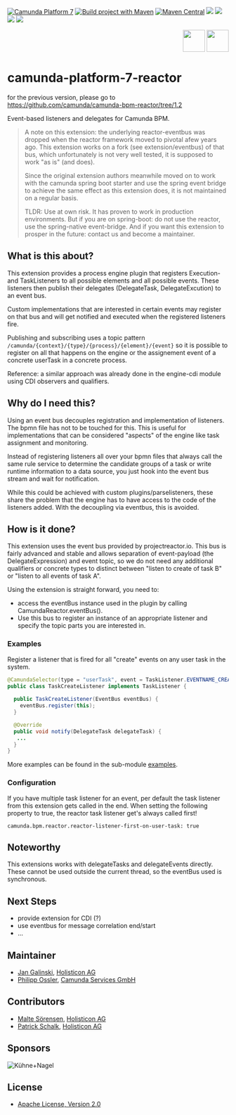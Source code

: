 [![Camunda Platform 7](https://img.shields.io/badge/Compatible%20with-Camunda%20Platform%207-26d07c)](https://img.shields.io/badge/Compatible%20with-Camunda%20Platform%207-26d07c)
[![Build project with Maven](https://github.com/camunda-community-hub/camunda-bpm-reactor/actions/workflows/build.yml/badge.svg)](https://github.com/camunda-community-hub/camunda-bpm-reactor/actions/workflows/build.yml) 
[![Maven Central](https://maven-badges.herokuapp.com/maven-central/org.camunda.bpm.extension.reactor/camunda-bpm-reactor-core/badge.svg)](https://maven-badges.herokuapp.com/maven-central/org.camunda.bpm.extension.reactor/camunda-bpm-reactor-core)
[![](https://img.shields.io/badge/Community%20Extension-An%20open%20source%20community%20maintained%20project-FF4700)](https://github.com/camunda-community-hub/community)
[![](https://img.shields.io/badge/Lifecycle-Deprecated-yellowgreen)](https://github.com/Camunda-Community-Hub/community/blob/main/extension-lifecycle.md#deprecated-)
[![](https://img.shields.io/badge/Lifecycle-Unmaintained-lightgrey)](https://github.com/Camunda-Community-Hub/community/blob/main/extension-lifecycle.md#Unmaintained-)
![](https://img.shields.io/badge/Maintainer%20Wanted-This%20extension%20is%20in%20search%20of%20a%20Maintainer-ff69b4)

<p align="right">
  <img src="https://camunda.github.io/camunda-bpm-assert/resources/images/camunda.png" width="50" />
  <img src="https://avatars1.githubusercontent.com/u/4201559?s=400&v=4" width="50" />
</p>

# camunda-platform-7-reactor

for the previous version, please go to https://github.com/camunda/camunda-bpm-reactor/tree/1.2

Event-based listeners and delegates for Camunda BPM.

> A note on this extension:
> the underlying reactor-eventbus was dropped when the reactor framework moved to pivotal afew years ago.
> This extension works on a fork (see extension/eventbus) of that bus, which unfortunately is not very well tested, it is supposed to work "as is" (and does).
>
> Since the original extension authors meanwhile moved on to work with the camunda spring boot starter and use the spring event bridge to achieve the same effect as this extension does, it is not maintained on a regular basis.
>
> TLDR: Use at own risk. It has proven to work in production environments. But if you are on spring-boot: do not use the reactor, use the spring-native event-bridge. And if you want this extension to prosper in the future: contact us and become a maintainer.

## What is this about? 

This extension provides a process engine plugin that registers Execution- and TaskListeners to all possible elements and all possible events. These listeners then publish their delegates (DelegateTask, DelegateExcution) to an event bus.

Custom implementations that are interested in certain events may register on that bus and will get notified and executed when the registered listeners fire.

Publishing and subscribing uses a topic pattern `/camunda/{context}/{type}/{process}/{element}/{event}` so it is possible to register on all that happens on the engine or the assignement event of a concrete userTask in a concrete process.

Reference: a similar approach was already done in the engine-cdi module using CDI observers and qualifiers. 

## Why do I need this?

Using an event bus decouples registration and implementation of listeners. The bpmn file has not to be touched for this. This is useful for implementations that can be considered "aspects" of the engine like task assignment and monitoring.

Instead of registering listeners all over your bpmn files that always call the same rule service to determine the candidate groups of a task or write runtime information to a data source, you just hook into the event bus stream and wait for notification.

While this could be achieved with custom plugins/parselisteners, these share the problem that the engine has to have access to the code of the listeners added. With the decoupling via eventbus, this is avoided.

## How is it done?

This extension uses the event bus provided by projectreactor.io. This bus is fairly advanced and stable and allows separation of event-payload (the DelegateExpression) and event topic, so we do not need any additional qualifiers or concrete types to distinct between "listen to create of task B" or "listen to all events of task A".

Using the extension is straight forward, you need to:

* access the eventBus instance used in the plugin by calling CamundaReactor.eventBus().
* Use this bus to register an instance of an appropriate listener and specify the topic parts you are interested in.

### Examples

Register a listener that is fired for all "create" events on any user task in the system. 

```java
@CamundaSelector(type = "userTask", event = TaskListener.EVENTNAME_CREATE)
public class TaskCreateListener implements TaskListener {
  
  public TaskCreateListener(EventBus eventBus) {
    eventBus.register(this);
  }

  @Override
  public void notify(DelegateTask delegateTask) {
   ...
  }
}
```

More examples can be found in the sub-module [examples](examples).

### Configuration

If you have multiple task listener for an event, per default the task listener from this extension gets called in the end.
When setting the following property to true, the reactor task listener get's always called first!

```properties
camunda.bpm.reactor.reactor-listener-first-on-user-task: true
```

## Noteworthy

This extensions works with delegateTasks and delegateEvents directly. These cannot be used outside the current thread, so the eventBus used is synchronous. 

## Next Steps

* provide extension for CDI (?)
* use eventbus for message correlation end/start
* ...

## Maintainer

* [Jan Galinski](https://github.com/jangalinski), [Holisticon AG](http://www.holisticon.de/)
* [Philipp Ossler](https://github.com/saig0), [Camunda Services GmbH](http://www.camunda.org/)

## Contributors

* [Malte Sörensen](https://github.com/malteser), [Holisticon AG](http://www.holisticon.de/)
* [Patrick Schalk](https://github.com/pschalk), [Holisticon AG](http://www.holisticon.de/)

## Sponsors

![Kühne+Nagel](https://raw.githubusercontent.com/camunda/camunda-bpm-custom-batch/master/docs/sponsor_kn.jpeg)


## License

* [Apache License, Version 2.0](./LICENSE)

